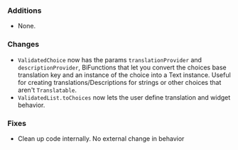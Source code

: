 ### Additions
* None.

### Changes
* `ValidatedChoice` now has the params `translationProvider` and `descriptionProvider`, BiFunctions that let you convert the choices base translation key and an instance of the choice into a Text instance. Useful for creating translations/Descriptions for strings or other choices that aren't `Translatable`.
* `ValidatedList.toChoices` now lets the user define translation and widget behavior.

### Fixes
* Clean up code internally. No external change in behavior
